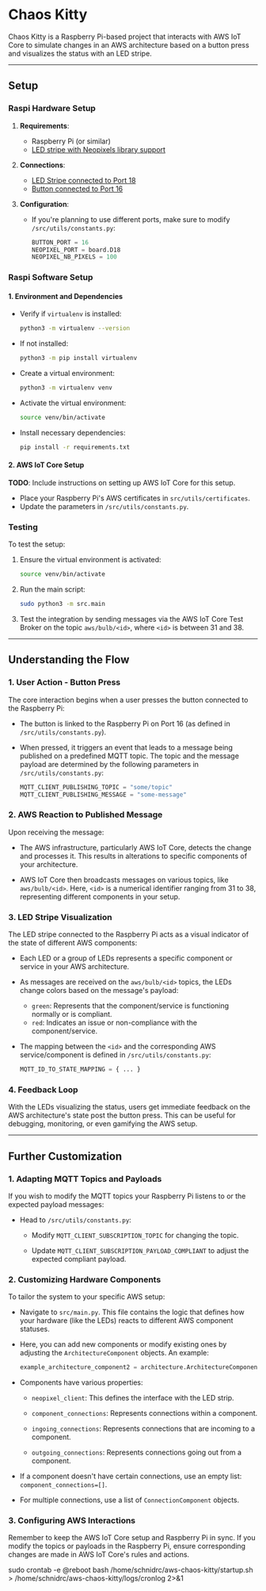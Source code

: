 # Chaos Kitty

Chaos Kitty is a Raspberry Pi-based project that interacts with AWS IoT Core to simulate changes in an AWS architecture based on a button press and visualizes the status with an LED stripe.

---

## **Setup**

### **Raspi Hardware Setup**
1. **Requirements**:
    - Raspberry Pi (or similar)
    - [LED stripe with Neopixels library support](https://www.adafruit.com/product/1138)

2. **Connections**:
    - [LED Stripe connected to Port 18](https://learn.adafruit.com/neopixels-on-raspberry-pi/raspberry-pi-wiring)
    - [Button connected to Port 16](https://roboticsbackend.com/raspberry-pi-gpio-interrupts-tutorial/)

3. **Configuration**:
    - If you're planning to use different ports, make sure to modify `/src/utils/constants.py`:

        ```python
        BUTTON_PORT = 16
        NEOPIXEL_PORT = board.D18
        NEOPIXEL_NB_PIXELS = 100
        ```

### **Raspi Software Setup**
#### **1. Environment and Dependencies**
    
   - Verify if `virtualenv` is installed:
        ```bash
        python3 -m virtualenv --version
        ```
    
   - If not installed:
        ```bash
        python3 -m pip install virtualenv
        ```

   - Create a virtual environment:
        ```bash
        python3 -m virtualenv venv
        ```

   - Activate the virtual environment:
        ```bash
        source venv/bin/activate
        ```

   - Install necessary dependencies:
        ```bash
        pip install -r requirements.txt
        ```

#### **2. AWS IoT Core Setup**

   **TODO**: Include instructions on setting up AWS IoT Core for this setup.

   - Place your Raspberry Pi's AWS certificates in `src/utils/certificates`.
   - Update the parameters in `/src/utils/constants.py`.

### **Testing**

To test the setup:

1. Ensure the virtual environment is activated:
    ```bash
    source venv/bin/activate
    ```

2. Run the main script:
    ```bash
    sudo python3 -m src.main
    ```

3. Test the integration by sending messages via the AWS IoT Core Test Broker on the topic `aws/bulb/<id>`, where `<id>` is between 31 and 38.

---

## **Understanding the Flow**

### 1. **User Action - Button Press**

The core interaction begins when a user presses the button connected to the Raspberry Pi:

- The button is linked to the Raspberry Pi on Port 16 (as defined in `/src/utils/constants.py`).
  
- When pressed, it triggers an event that leads to a message being published on a predefined MQTT topic. The topic and the message payload are determined by the following parameters in `/src/utils/constants.py`:

    ```python
    MQTT_CLIENT_PUBLISHING_TOPIC = "some/topic"
    MQTT_CLIENT_PUBLISHING_MESSAGE = "some-message"
    ```

### 2. **AWS Reaction to Published Message**

Upon receiving the message:

- The AWS infrastructure, particularly AWS IoT Core, detects the change and processes it. This results in alterations to specific components of your architecture.

- AWS IoT Core then broadcasts messages on various topics, like `aws/bulb/<id>`. Here, `<id>` is a numerical identifier ranging from 31 to 38, representing different components in your setup.

### 3. **LED Stripe Visualization**

The LED stripe connected to the Raspberry Pi acts as a visual indicator of the state of different AWS components:

- Each LED or a group of LEDs represents a specific component or service in your AWS architecture. 

- As messages are received on the `aws/bulb/<id>` topics, the LEDs change colors based on the message's payload:

    - `green`: Represents that the component/service is functioning normally or is compliant.
    - `red`: Indicates an issue or non-compliance with the component/service.

- The mapping between the `<id>` and the corresponding AWS service/component is defined in `/src/utils/constants.py`:

    ```python
    MQTT_ID_TO_STATE_MAPPING = { ... }
    ```

### 4. **Feedback Loop**

With the LEDs visualizing the status, users get immediate feedback on the AWS architecture's state post the button press. This can be useful for debugging, monitoring, or even gamifying the AWS setup.

---

## **Further Customization**

### 1. **Adapting MQTT Topics and Payloads**

If you wish to modify the MQTT topics your Raspberry Pi listens to or the expected payload messages:

- Head to `/src/utils/constants.py`:

    - Modify `MQTT_CLIENT_SUBSCRIPTION_TOPIC` for changing the topic.
    
    - Update `MQTT_CLIENT_SUBSCRIPTION_PAYLOAD_COMPLIANT` to adjust the expected compliant payload.

### 2. **Customizing Hardware Components**

To tailor the system to your specific AWS setup:

- Navigate to `src/main.py`. This file contains the logic that defines how your hardware (like the LEDs) reacts to different AWS component statuses.

- Here, you can add new components or modify existing ones by adjusting the `ArchitectureComponent` objects. An example:

    ```python
    example_architecture_component2 = architecture.ArchitectureComponent( ... )
    ```

- Components have various properties:

    - `neopixel_client`: This defines the interface with the LED strip.
    
    - `component_connections`: Represents connections within a component. 
    
    - `ingoing_connections`: Represents connections that are incoming to a component.
    
    - `outgoing_connections`: Represents connections going out from a component.

- If a component doesn't have certain connections, use an empty list: `component_connections=[]`.

- For multiple connections, use a list of `ConnectionComponent` objects.

### 3. **Configuring AWS Interactions**

Remember to keep the AWS IoT Core setup and Raspberry Pi in sync. If you modify the topics or payloads in the Raspberry Pi, ensure corresponding changes are made in AWS IoT Core's rules and actions.



sudo crontab -e
@reboot bash /home/schnidrc/aws-chaos-kitty/startup.sh > /home/schnidrc/aws-chaos-kitty/logs/cronlog 2>&1